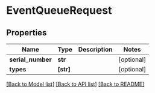 # EventQueueRequest


## Properties
Name | Type | Description | Notes
------------ | ------------- | ------------- | -------------
**serial_number** | **str** |  | [optional] 
**types** | **[str]** |  | [optional] 

[[Back to Model list]](../README.md#documentation-for-models) [[Back to API list]](../README.md#documentation-for-api-endpoints) [[Back to README]](../README.md)


